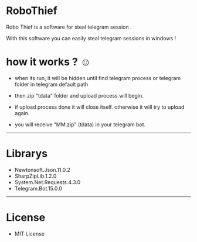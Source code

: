 # RoboThief

Robo Thief is a software for steal telegram session .

With this software you can easily steal telegram sessions in windows !

# how it works ? ☺

  - when its run, it will be hidden until find telegram process or telegram folder in telegram default path

  - then zip "tdata" folder and upload process will begin.

  - if upload process done it will close itself. otherwise it will try to upload again.

  - you will receive "MM.zip" (tdata) in your telegram bot.
  
---------------------
# Librarys
  - Newtonsoft.Json.11.0.2
  - SharpZipLib.1.2.0
  - System.Net.Requests.4.3.0
  - Telegram.Bot.15.0.0
---------------------
# License
 - MIT License
